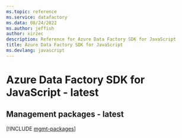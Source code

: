 ```yaml
---
ms.topic: reference
ms.service: datafactory
ms.data: 08/24/2022
ms.author: jeffish
author: xirzec
description: Reference for Azure Data Factory SDK for JavaScript
title: Azure Data Factory SDK for JavaScript
ms.devlang: javascript
---
```

# Azure Data Factory SDK for JavaScript - latest

## Management packages - latest
[!INCLUDE [mgmt-packages](data-factory-mgmt-index.md)]